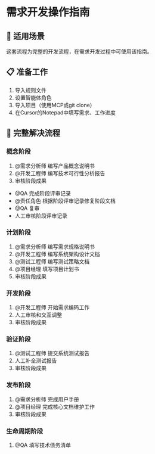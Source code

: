 # 需求开发操作指南

## 🎯 适用场景

这套流程为完整的开发流程，在需求开发过程中可使用该指南。

## 📋  准备工作
1. 导入规则文件
2. 设置智能体角色
3. 导入项目（使用MCP或git clone）
4. 在Cursor的Notepad中填写需求、工作进度

## 🚀 完整解决流程

### 概念阶段
1. @需求分析师 编写产品概念说明书
2. @开发工程师 编写技术可行性分析报告
3. 审核阶段成果
- @QA 完成阶段评审记录
- @责任角色 根据阶段评审记录修复阶段文档 
- @QA 复审
- 人工审核阶段评审记录

### 计划阶段
1. @需求分析师 编写需求规格说明书
2. @开发工程师 编写系统架构设计文档
3. @测试工程师 编写测试策略文档
4. @项目经理 填写项目计划书
5. 审核阶段成果

### 开发阶段
1. @开发工程师 开始需求编码工作
2. 人工审核和交互调整
3. 审核阶段成果

### 验证阶段
1. @测试工程师 提交系统测试报告
2. 人工补全测试报告
3. 审核阶段成果


### 发布阶段
1. @需求分析师 完成用户手册
2. @项目经理 完成核心文档维护工作
3. 审核阶段成果

### 生命周期阶段
1. @QA 填写技术债务清单
